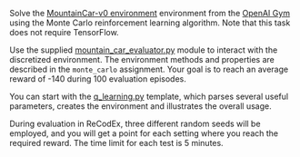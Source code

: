 Solve the [MountainCar-v0 environment](https://gym.openai.com/envs/MountainCar-v0)
environment from the [OpenAI Gym](https://gym.openai.com/) using the Monte Carlo
reinforcement learning algorithm. Note that this task does not require
TensorFlow.

Use the supplied [mountain_car_evaluator.py](https://github.com/ufal/npfl114/tree/master/labs/11/mountain_car_evaluator.py)
module to interact with the discretized environment. The environment
methods and properties are described in the `monte_carlo` assignment.
Your goal is to reach an average reward of -140 during 100 evaluation episodes.

You can start with the [q_learning.py](https://github.com/ufal/npfl114/tree/master/labs/11/q_learning.py)
template, which parses several useful parameters, creates the environment
and illustrates the overall usage.

During evaluation in ReCodEx, three different random seeds will be employed, and
you will get a point for each setting where you reach the required reward.
The time limit for each test is 5 minutes.
